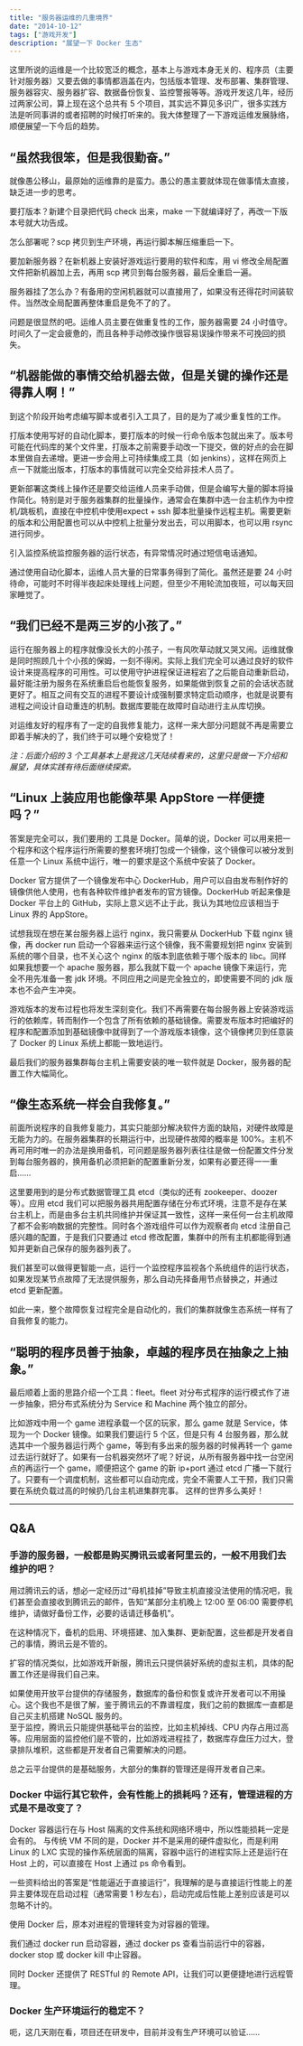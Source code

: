 ```yaml
---
title: "服务器运维的几重境界"
date: "2014-10-12"
tags: ["游戏开发"]
description: "展望一下 Docker 生态"
---
```


这里所说的运维是一个比较宽泛的概念，基本上与游戏本身无关的、程序员（主要针对服务器）又要去做的事情都涵盖在内，包括版本管理、发布部署、集群管理、服务器容灾、服务器扩容、数据备份恢复、监控警报等等。游戏开发这几年，经历过两家公司，算上现在这个总共有 5 个项目，其实远不算见多识广，很多实践方法是听同事讲的或者招聘的时候打听来的。我大体整理了一下游戏运维发展脉络，顺便展望一下今后的趋势。

“虽然我很笨，但是我很勤奋。”
---------

就像愚公移山，最原始的运维靠的是蛮力。愚公的愚主要就体现在做事情太直接，缺乏进一步的思考。

要打版本？新建个目录把代码 check 出来，make 一下就编译好了，再改一下版本号就大功告成。

怎么部署呢？scp 拷贝到生产环境，再运行脚本解压缩重启一下。

要加新服务器？在新机器上安装好游戏运行要用的软件和库，用 vi 修改全局配置文件把新机器加上去，再用 scp 拷贝到每台服务器，最后全重启一遍。

服务器挂了怎么办？有备用的空闲机器就可以直接用了，如果没有还得花时间装软件。当然改全局配置再整体重启是免不了的了。

问题是很显然的吧。运维人员主要在做重复性的工作，服务器需要 24 小时值守。时间久了一定会疲惫的，而且各种手动修改操作很容易误操作带来不可挽回的损失。

“机器能做的事情交给机器去做，但是关键的操作还是得靠人啊！”
-----------

到这个阶段开始考虑编写脚本或者引入工具了，目的是为了减少重复性的工作。

打版本使用写好的自动化脚本，要打版本的时候一行命令版本包就出来了。版本号可能在代码库的某个文件里，打版本之前需要手动改一下提交，做的好点的会在脚本里做自去递增。更进一步会用上可持续集成工具（如 jenkins），这样在网页上点一下就能出版本，打版本的事情就可以完全交给非技术人员了。

更新部署这类线上操作还是要交给运维人员来手动做，但是会编写大量的脚本将操作简化。特别是对于服务器集群的批量操作，通常会在集群中选一台主机作为中控机/跳板机，直接在中控机中使用expect + ssh 脚本批量操作远程主机。需要更新的版本和公用配置也可以从中控机上批量分发出去，可以用脚本，也可以用 rsync 进行同步。

引入监控系统监控服务器的运行状态，有异常情况时通过短信电话通知。

通过使用自动化脚本，运维人员大量的日常事务得到了简化。虽然还是要 24 小时待命，可能时不时得半夜起床处理线上问题，但至少不用轮流加夜班，可以每天回家睡觉了。

“我们已经不是两三岁的小孩了。”
----------

运行在服务器上的程序就像没长大的小孩子，一有风吹草动就又哭又闹。运维就像是同时照顾几十个小孩的保姆，一刻不得闲。实际上我们完全可以通过良好的软件设计来提高程序的可用性。可以使用守护进程保证进程宕了之后能自动重新启动，最好能注册为服务在系统重启后也能恢复服务，如果能做到恢复之前的会话状态就更好了。相互之间有交互的进程不要设计成强制要求特定启动顺序，也就是说要有进程之间设计自动重连的机制。数据库要能在故障时自动进行主从库切换。

对运维友好的程序有了一定的自我修复能力，这样一来大部分问题就不再是需要立即着手解决的了，我们终于可以睡个安稳觉了！

*注：后面介绍的 3 个工具基本上是我这几天陆续看来的，这里只是做一下介绍和展望，具体实践有待后面继续探索。*

“Linux 上装应用也能像苹果 AppStore 一样便捷吗？”
-----------

答案是完全可以，我们要用的 工具是 Docker。简单的说，Docker 可以用来把一个程序和这个程序运行所需要的整套环境打包成一个镜像，这个镜像可以被分发到任意一个 Linux 系统中运行，唯一的要求是这个系统中安装了 Docker。

Docker 官方提供了一个镜像发布中心 DockerHub，用户可以自由发布制作好的镜像供他人使用，也有各种软件维护者发布的官方镜像。DockerHub 听起来像是 Docker 平台上的 GitHub，实际上意义远不止于此，我认为其地位应该相当于 Linux 界的 AppStore。

试想我现在想在某台服务器上运行 nginx，我只需要从 DockerHub 下载 nginx 镜像，再 docker run 启动一个容器来运行这个镜像，我不需要规划把 nginx 安装到系统的哪个目录，也不关心这个 nginx 的版本到底依赖于哪个版本的 libc。同样如果我想要一个 apache 服务器，那么我就下载一个 apache 镜像下来运行，完全不用先准备一套 jdk 环境。不同应用之间是完全独立的，即使需要不同的 jdk 版本也不会产生冲突。

游戏版本的发布过程也将发生深刻变化。我们不再需要在每台服务器上安装游戏运行的依赖库，转而制作一个包含了所有依赖的基础镜像。需要发布版本时把编好的程序和配置添加到基础镜像中就得到了一个游戏版本镜像，这个镜像拷贝到任意装了 Docker 的 Linux 系统上都能一致地运行。

最后我们的服务器集群每台主机上需要安装的唯一软件就是 Docker，服务器的配置工作大幅简化。

“像生态系统一样会自我修复。”
-----------

前面所说程序的自我修复能力，其实只能部分解决软件方面的缺陷，对硬件故障是无能为力的。在服务器集群的长期运行中，出现硬件故障的概率是 100%。主机不再可用时唯一的办法是换用备机，可问题是服务器列表往往是做一份配置文件分发到每台服务器的，换用备机必须把新的配置重新分发，如果有必要还得一一重启……

这里要用到的是分布式数据管理工具 etcd（类似的还有 zookeeper、doozer 等）。应用 etcd 我们可以把服务器共用配置存储在分布式环境，注意不是存在某台主机上，而是由多台主机共同维护并保证其一致性，这样一来任何一台主机故障了都不会影响数据的完整性。同时各个游戏组件可以作为观察者向 etcd 注册自己感兴趣的配置，于是我们只要通过 etcd 修改配置，集群中的所有主机都能得到通知并更新自己保存的服务器列表了。

我们甚至可以做得更智能一点，运行一个监控程序监视各个系统组件的运行状态，如果发现某节点故障了无法提供服务，那么自动先择备用节点替换之，并通过 etcd 更新配置。

如此一来，整个故障恢复过程完全是自动化的，我们的集群就像生态系统一样有了自我修复的能力。


“聪明的程序员善于抽象，卓越的程序员在抽象之上抽象。”
----------

最后顺着上面的思路介绍一个工具：fleet。fleet 对分布式程序的运行模式作了进一步抽象，把分布式系统分为 Service 和 Machine 两个独立的部分。

比如游戏中用一个 game 进程承载一个区的玩家，那么 game 就是 Service，体现为一个 Docker 镜像。如果我们要运行 5 个区，但是只有 4 台服务器，那么就选其中一个服务器运行两个 game，等到有多出来的服务器的时候再转一个 game 过去运行就好了。如果有一台机器突然坏了呢？好说，从所有服务器中找一台空闲点的再运行一个 game，顺便把这个 game 的新 ip+port 通过 etcd 广播一下就行了。只要有一个调度机制，这些都可以自动完成，完全不需要人工干预，我们只需要在系统负载过高的时候扔几台主机进集群完事。
这样的世界多么美好！

-----------------------

## Q&A

### 手游的服务器，一般都是购买腾讯云或者阿里云的，一般不用我们去维护的吧？

用过腾讯云的话，想必一定经历过“母机挂掉”导致主机直接没法使用的情况吧，我们甚至会直接收到腾讯云的邮件，告知“某部分主机晚上 12:00 至 06:00 需要停机维护，请做好备份工作，必要的话请迁移备机"。  

在这种情况下，备机的启用、环境搭建、加入集群、更新配置，这些都是开发者自己的事情，腾讯云是不管的。  

扩容的情况类似，比如游戏开新服，腾讯云只提供装好系统的虚拟主机，具体的配置工作还是得我们自己来。

如果使用开放平台提供的存储服务，数据库的备份和恢复或许开发者可以不用操心。这个我也不是很了解，鉴于腾讯云的不靠谱程度，我们之前的数据库一直都是自己买主机搭建 NoSQL 服务的。  
至于监控，腾讯云只能提供基础平台的监控，比如主机掉线、CPU 内存占用过高等。应用层面的监控他们是不管的，比如游戏进程挂了，数据库存盘压力过大，登录排队堆积，这些都是开发者自己需要解决的问题。

总之云平台提供的是基础服务，大部分的集群的管理还是得开发者自己来。  

### Docker 中运行其它软件，会有性能上的损耗吗？还有，管理进程的方式是不是改变了？

Docker 容器运行在与 Host 隔离的文件系统和网络环境中，所以性能损耗一定是会有的。
与传统 VM 不同的是，Docker 并不是采用的硬件虚拟化，而是利用 Linux 的 LXC 实现的操作系统层面的隔离，容器中运行的进程实际上还是运行在 Host 上的，可以直接在 Host 上通过 ps 命令看到。

一些资料给出的答案是“性能逼近于直接运行”，我理解的是与直接运行性能上的差异主要体现在启动过程（通常需要 1 秒左右），启动完成后性能上差别应该是可以忽略不计的。

使用 Docker 后，原本对进程的管理转变为对容器的管理。

我们通过 docker run 启动容器，通过 docker ps 查看当前运行中的容器，docker stop 或 docker kill 中止容器。

同时 Docker 还提供了 RESTful 的 Remote API，让我们可以更便捷地进行远程管理。

### Docker 生产环境运行的稳定不？

呃，这几天刚在看，项目还在研发中，目前并没有生产环境可以验证……

